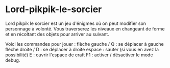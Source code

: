 # Lord-pikpik-le-sorcier

Lord pikpik le sorcier est un jeu d'énigmes où on peut modifier son personnage à volonté.
Vous traverserez les niveaux en changeant de forme et en récoltant des objets pour arriver au suivant.

Voici les commandes pour jouer :
flèche gauche / Q : se déplacer à gauche
flèche droite / D : se déplacer à droite
espace : sauter (si vous en avez la possibilité)
E : ouvrir l'espace de craft
F1 : activer / désactiver le mode debug.